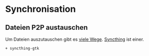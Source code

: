 # Synchronisation


## Dateien P2P austauschen

Um Dateien auszutauschen gibt es [viele Wege](https://wiki.archlinux.org/index.php/list_of_applications#File_synchronization). [Syncthing](https://wiki.archlinux.org/index.php/Syncthing) ist einer.

    + syncthing-gtk
